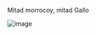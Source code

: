 Mitad morrocoy, mitad Gallo

![image](https://github.com/Gabozxc/morrogallo-2.0/assets/52869101/0bafdea8-4dae-4988-9ca8-d1e676cbed98)
